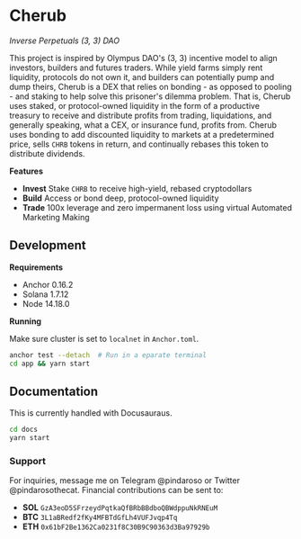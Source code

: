 # Cherub

*Inverse Perpetuals (3, 3) DAO*

This project is inspired by Olympus DAO's (3, 3) incentive model to align investors, builders and futures traders. While yield farms simply rent liquidity, protocols do not own it, and builders can potentially pump and dump theirs, Cherub is a DEX that relies on bonding - as opposed to pooling - and staking to help solve this prisoner's dilemma problem. That is, Cherub uses staked, or protocol-owned liquidity in the form of a productive treasury to receive and distribute profits from trading, liquidations, and generally speaking, what a CEX, or insurance fund, profits from. Cherub uses bonding to add discounted liquidity to markets at a predetermined price, sells `CHRB` tokens in return, and continually rebases this token to distribute dividends.

**Features**

- **Invest** Stake `CHRB` to receive high-yield, rebased cryptodollars
- **Build** Access or bond deep, protocol-owned liquidity
- **Trade** 100x leverage and zero impermanent loss using virtual Automated Marketing Making

## Development

**Requirements**

- Anchor 0.16.2
- Solana 1.7.12
- Node 14.18.0

**Running**

Make sure cluster is set to `localnet` in `Anchor.toml`.

```bash
anchor test --detach  # Run in a eparate terminal
cd app && yarn start
```

## Documentation

This is currently handled with Docusauraus.

```bash
cd docs
yarn start
```

### Support

For inquiries, message me on Telegram @pindaroso or Twitter @pindarosothecat. Financial contributions can be sent to:

- **SOL** `GzA3eoD5SFrzeydPqtkaQfBRbBBdboQBWdppuNkRNEuM`
- **BTC** `3L1aBRedf2fKy4MFBTdGfLh4VUFJvqp4Tq`
- **ETH** `0x61bF2Be1362Ca0231f8C30B9C90363d3Ba97929b`
